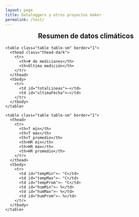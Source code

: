 ```yaml
---
layout: page
title: Dataloggers y otros proyectos maker
permalink: /test/
---
```


<!-- ✅ Modernizado para Chart.js v4 y carga JSON vía fetch -->

<head>
  <meta charset="utf-8" />
  <title>Datalogger SHT31</title>
  <!-- Chart.js v4 -->
  <script src="https://cdn.jsdelivr.net/npm/chart.js@4.4.0/dist/chart.umd.min.js"></script>

  <!-- Bootstrap (para estilos de la tabla integrada) -->
  <link rel="stylesheet" href="https://cdn.jsdelivr.net/npm/bootstrap@4.0.0/dist/css/bootstrap.min.css">

  <style>
    canvas {
      -moz-user-select: none;
      -webkit-user-select: none;
      -ms-user-select: none;
    }

    .chart-container {
      position: relative;
      width: 100%;
      max-width: 900px;
      margin: 20px auto;
    }

    .text-center {
      text-align: center;
    }

    iframe {
      display: block;
      margin: 0 auto 20px auto;
      border: none;
    }

    /* Estilos para la tabla de resumen integrada */
    table { border-collapse: collapse; width: auto; margin-bottom: 1rem; }
    th, td { border-bottom: 1px solid; padding: 8px; text-align: center; }
    th { font-weight: bold; border-left: none; border-right: none; border-top: none; }
    td { border-left: none; border-right: none; }

    /* Ajustes responsivos menores */
    .table-sm { max-width: 900px; margin: 0 auto 1rem; }
    .container h2 { text-align: center; margin-top: 1rem; }
  </style>
</head>

<body>
  <div class="text-center">
    <!-- Reemplazado: el iframe fue sustituido por la tabla HTML integrada más abajo -->
  </div>

  <!-- Tabla de resumen (integrada en la página en lugar del iframe) -->
  <div class="container">
    <h2>Resumen de datos climáticos</h2>

    <table class="table table-sm" border="1">
      <thead class="thead-dark">
        <tr>
          <th># de mediciones</th>
          <th>Última medición</th>
        </tr>
      </thead>
      <tbody>
        <tr>
          <td id="totalLineas">—</td>
          <td id="ultimaFecha">—</td>
        </tr>
      </tbody>
    </table>

    <table class="table table-sm" border="1">
      <thead>
        <tr>
          <th>T mín</th>
          <th>T máx</th>
          <th>T promedio</th>
          <th>HR mín</th>
          <th>HR máx</th>
          <th>HR promedio</th>
        </tr>
      </thead>
      <tbody>
        <tr>
          <td id="tempMin">— °C</td>
          <td id="tempMax">— °C</td>
          <td id="tempProm">— °C</td>
          <td id="humMin">— %</td>
          <td id="humMax">— %</td>
          <td id="humProm">— %</td>
        </tr>
      </tbody>
    </table>
  </div>

  <div class="chart-container">
    <canvas id="myChart"></canvas>
  </div>

  <script>
    async function cargarDatos() {
      try {
        // 🔹 1. Cargar el JSON remoto (usar ruta absoluta para evitar problemas de ruta)
        const response = await fetch('https://gustavolsj.github.io/datos.json');
        const data = await response.json();

        // 🔹 2. Filtrar los últimos 1500 registros (igual que antes)
        const ultimos = data.slice(-1500);

        // 🔹 3. Extraer campos
        const labels = ultimos.map(d => d.fecha || d.Fecha || d.time || d.fecha_hora || ''); // Ajusta según tu JSON
        const temperaturas = ultimos.map(d => parseFloat(d.temperatura || d.temp || d.Temperatura || 0));
        const humedades = ultimos.map(d => parseFloat(d.humedad || d.Humedad || d.hum || 0));

        // 🔹 4. Crear el gráfico
        const ctx = document.getElementById('myChart').getContext('2d');
        new Chart(ctx, {
          type: 'line',
          data: {
            labels: labels,
            datasets: [
              {
                label: 'Temperatura (°C)',
                data: temperaturas,
                borderColor: 'rgb(255, 99, 132)',
                backgroundColor: 'rgba(255, 99, 132, 0.1)',
                yAxisID: 'y1',
                tension: 0.2,
                fill: false
              },
              {
                label: 'Humedad (%)',
                data: humedades,
                borderColor: 'rgb(54, 162, 235)',
                backgroundColor: 'rgba(54, 162, 235, 0.1)',
                yAxisID: 'y2',
                tension: 0.2,
                fill: false
              }
            ]
          },
          options: {
            responsive: true,
            interaction: {
              mode: 'index',
              intersect: false
            },
            stacked: false,
            plugins: {
              title: {
                display: true,
                text: 'Datalogger SHT31: Temperatura y Humedad Relativa'
              },
              legend: {
                position: 'top'
              }
            },
            scales: {
              x: {
                title: {
                  display: true,
                  text: 'Fecha'
                }
              },
              y1: {
                type: 'linear',
                display: true,
                position: 'left',
                title: {
                  display: true,
                  text: 'Temperatura (°C)'
                }
              },
              y2: {
                type: 'linear',
                display: true,
                position: 'right',
                title: {
                  display: true,
                  text: 'Humedad (%)'
                },
                grid: {
                  drawOnChartArea: false
                }
              }
            }
          }
        });

      } catch (error) {
        console.error('Error al cargar o procesar los datos:', error);
        const canvas = document.getElementById('myChart');
        if (canvas) {
          canvas.outerHTML = `<p style="color:red;text-align:center;">Error al cargar los datos del JSON.</p>`;
        }
      }
    }

    // --------------------------
    // Script para la tabla de resumen
    // --------------------------
    function parseNumber(v) {
      if (v === null || v === undefined) return NaN;
      return parseFloat(String(v).trim().replace(',', '.'));
    }

    async function cargarTabla() {
      try {
        // Usar ruta absoluta consistente con el gráfico
        const resp = await fetch('https://gustavolsj.github.io/datos.json');
        if (!resp.ok) throw new Error('Error al cargar datos.json: ' + resp.status);
        const json = await resp.json();

        // Acepta tanto un array directo como { data: [...] }
        const registros = Array.isArray(json) ? json : (Array.isArray(json.data) ? json.data : []);
        const fechas = [];
        const temperaturas = [];
        const humedades = [];

        registros.forEach(r => {
          // tu JSON usa: "fecha_hora", "temperatura", "humedad"
          const fecha = r['fecha_hora'] ?? r['fecha'] ?? r['date'] ?? r['time'] ?? '';
          const tempRaw = r['temperatura'] ?? r['temp'] ?? r['temperature'];
          const humRaw = r['humedad'] ?? r['hum'] ?? r['humidity'];

          const temp = parseNumber(tempRaw);
          const hum = parseNumber(humRaw);

          fechas.push(fecha ? String(fecha).trim() : '');

          if (!Number.isNaN(temp)) temperaturas.push(temp);
          if (!Number.isNaN(hum)) humedades.push(hum);
        });

        const totalLineas = registros.length;
        // tomar la última fecha no vacía (asume que el JSON está en orden cronológico)
        const fechasValidas = fechas.filter(f => f && f.length);
        const ultimaFecha = fechasValidas.length ? fechasValidas[fechasValidas.length - 1] : '—';

        function safeMin(arr) { return arr.length ? Math.min(...arr) : null; }
        function safeMax(arr) { return arr.length ? Math.max(...arr) : null; }
        function safeProm(arr) { return arr.length ? (arr.reduce((a,b) => a + b, 0) / arr.length) : null; }

        const tempMin = safeMin(temperaturas);
        const tempMax = safeMax(temperaturas);
        const tempProm = safeProm(temperaturas);

        const humMin = safeMin(humedades);
        const humMax = safeMax(humedades);
        const humProm = safeProm(humedades);

        // Actualiza DOM
        document.getElementById("totalLineas").textContent = totalLineas;
        document.getElementById("ultimaFecha").textContent = ultimaFecha;

        document.getElementById("tempMin").textContent = tempMin !== null ? tempMin.toFixed(2) + ' °C' : '— °C';
        document.getElementById("tempMax").textContent = tempMax !== null ? tempMax.toFixed(2) + ' °C' : '— °C';

        document.getElementById("tempProm").textContent = tempProm !== null ? tempProm.toFixed(2) + ' °C' : '— °C';

        document.getElementById("humMin").textContent = humMin !== null ? humMin.toFixed(2) + ' %' : '— %';
        document.getElementById("humMax").textContent = humMax !== null ? humMax.toFixed(2) + ' %' : '— %';
        document.getElementById("humProm").textContent = humProm !== null ? humProm.toFixed(2) + ' %' : '— %';
      } catch (err) {
        console.error(err);
        const tl = document.getElementById("totalLineas");
        const uf = document.getElementById("ultimaFecha");
        if (tl) tl.textContent = 'Error';
        if (uf) uf.textContent = 'Error';
      }
    }

    // Ejecutar cuando cargue la página: correr ambos cargadores
    window.onload = function() {
      cargarDatos();
      cargarTabla();
    };
  </script>
</body>

